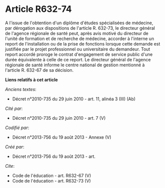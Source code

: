 # Article R632-74

A l'issue de l'obtention d'un diplôme d'études spécialisées de médecine, par dérogation aux dispositions de l'article R.
632-73, le directeur général de l'agence régionale de santé peut, après avis motivé du directeur de l'unité de formation et
de recherche de médecine, accorder à l'interne un report de l'installation ou de la prise de fonctions lorsque cette demande
est justifiée par le projet professionnel ou universitaire du demandeur. Tout report accordé proroge le contrat d'engagement
de service public d'une durée équivalente à celle de ce report. Le directeur général de l'agence régionale de santé informe
le centre national de gestion mentionné à l'article R. 632-67 de sa décision.

**Liens relatifs à cet article**

_Anciens textes_:

  - Décret n°2010-735 du 29 juin 2010 - art. 11, alinéa 3 (III) (Ab)

_Cité par_:

  - Décret n°2010-735 du 29 juin 2010 - art. 7 (V)

_Codifié par_:

  - Décret n°2013-756 du 19 août 2013 -  Annexe (V)

_Créé par_:

  - Décret n°2013-756 du 19 août 2013 - art.

_Cite_:

  - Code de l'éducation - art. R632-67 (V)
  - Code de l'éducation - art. R632-73 (V)
